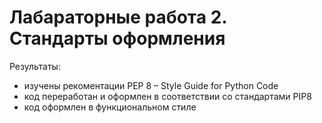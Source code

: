 # Лабараторные работа 2. Стандарты оформления

Результаты: 
- изучены рекоментации PEP 8 – Style Guide for Python Code
- код переработан и оформлен в соответствии со стандартами PIP8
- код оформлен в функциональном стиле